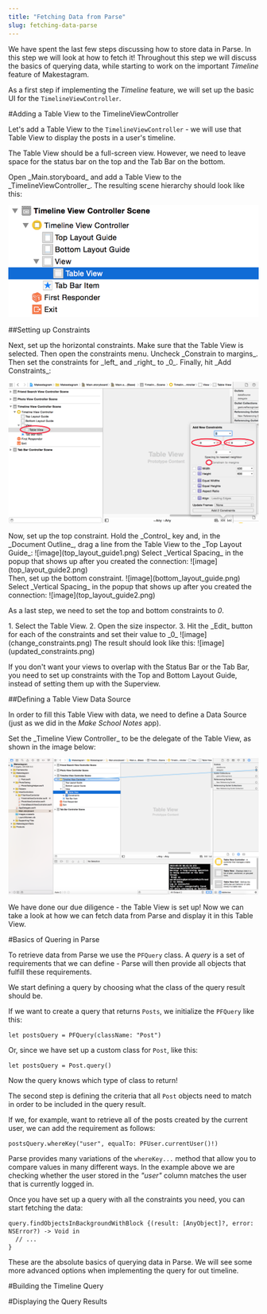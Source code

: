 ```yaml
---
title: "Fetching Data from Parse"
slug: fetching-data-parse
---
```


We have spent the last few steps discussing how to store data in Parse. In this step we will look at how to fetch it!
Throughout this step we will discuss the basics of querying data, while starting to work on the important _Timeline_ feature of Makestagram.

As a first step if implementing the _Timeline_ feature, we will set up the basic UI for the `TimelineViewController`.

#Adding a Table View to the TimelineViewController

Let's add a Table View to the `TimelineViewController` - we will use that Table View to display the posts in a user's timeline.

The Table View should be a full-screen view. However, we need to leave space for the status bar on the top and the Tab Bar on the bottom.

<div class="action"></div>
Open _Main.storyboard_ and add a Table View to the _TimelineViewController_. The resulting scene hierarchy should look like this:

![image](add_tableview.png)

##Setting up Constraints

<div class="action"></div>
Next, set up the horizontal constraints. Make sure that the Table View is selected. Then open the constraints menu. Uncheck _Constrain to margins_. Then set the constraints for _left_ and _right_ to _0_. Finally, hit _Add Constraints_:

![image](horizontal_constraints.png)

<div class="action"></div>
Now, set up the top constraint. Hold the _Control_ key and, in the _Document Outline_, drag a line from the Table View to the _Top Layout Guide_:
![image](top_layout_guide1.png)
Select _Vertical Spacing_ in the popup that shows up after you created the connection:
![image](top_layout_guide2.png)

<div class="action"></div>
Then, set up the bottom constraint.
![image](bottom_layout_guide.png)
Select _Vertical Spacing_ in the popup that shows up after you created the connection:
![image](top_layout_guide2.png)

As a last step, we need to set the top and bottom constraints to _0_.

<div class="action"></div>
1. Select the Table View.
2. Open the size inspector.
3. Hit the _Edit_ button for each of the constraints and set their value to _0_
![image](change_constraints.png)
The result should look like this:
![image](updated_constraints.png)

If you don't want your views to overlap with the Status Bar or the Tab Bar, you need to set up constraints with the Top and Bottom Layout Guide, instead of setting them up with the Superview.

##Defining a Table View Data Source

In order to fill this Table View with data, we need to define a Data Source (just as we did in the _Make School Notes_ app).

<div class="action"></div>
Set the _Timeline View Controller_ to be the delegate of the Table View, as shown in the image below:

![image](connect_delegate.png)

We have done our due diligence - the Table View is set  up! Now we can take a look at how we can fetch data from Parse and display it in this Table View.

#Basics of Quering in Parse

To retrieve data from Parse we use the `PFQuery` class. A _query_ is a set of requirements that we can define - Parse will then provide all objects that fulfill these requirements.

We start defining a query by choosing what the class of the query result should be.

If we want to create a query that returns `Posts`, we initialize the `PFQuery` like this:

    let postsQuery = PFQuery(className: "Post")

Or, since we have set up a custom class for `Post`, like this:

    let postsQuery = Post.query()

Now the query knows which type of class to return!

The second step is defining the criteria that all `Post` objects need to match in order to be included in the query result.

If we, for example, want to retrieve all of the posts created by the current user, we can add the requirement as follows:

    postsQuery.whereKey("user", equalTo: PFUser.currentUser()!)

Parse provides many variations of the `whereKey...` method that allow you to compare values in many different ways.
In the example above we are checking whether the user stored in the _"user"_ column matches the user that is currently logged in.

Once you have set up a query with all the constraints you need, you can start fetching the data:

    query.findObjectsInBackgroundWithBlock {(result: [AnyObject]?, error: NSError?) -> Void in
      // ...
    }

These are the absolute basics of querying data in Parse. We will see some more advanced options when implementing the query for out timeline.

#Building the Timeline Query

#Displaying the Query Results
